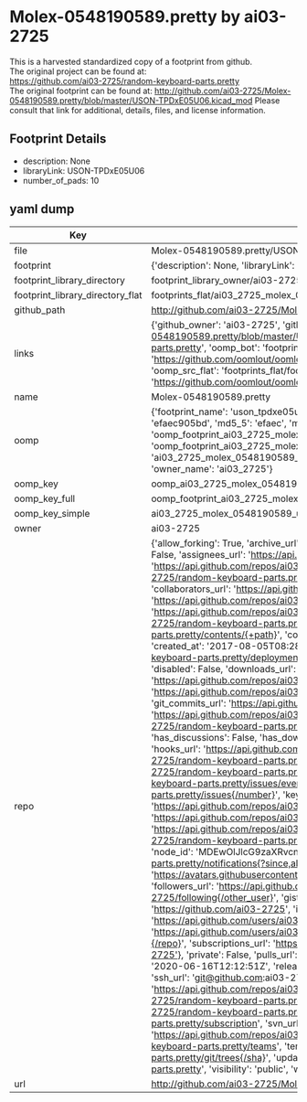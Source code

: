 # Molex-0548190589.pretty by ai03-2725  
This is a harvested standardized copy of a footprint from github.  
The original project can be found at:  
https://github.com/ai03-2725/random-keyboard-parts.pretty  
The original footprint can be found at:
http://github.com/ai03-2725/Molex-0548190589.pretty/blob/master/USON-TPDxE05U06.kicad_mod
Please consult that link for additional, details, files, and license information.  
## Footprint Details
* description: None  
* libraryLink: USON-TPDxE05U06  
* number_of_pads: 10  
## yaml dump  
| Key | Value |  
| --- | --- |  
| file | Molex-0548190589.pretty/USON-TPDxE05U06.kicad_mod |  
| footprint | {'description': None, 'libraryLink': 'USON-TPDxE05U06', 'number_of_pads': 10} |  
| footprint_library_directory | footprint_library_owner/ai03-2725_Molex-0548190589.pretty |  
| footprint_library_directory_flat | footprints_flat/ai03_2725_molex_0548190589_uson_tpdxe05u06/working |  
| github_path | http://github.com/ai03-2725/Molex-0548190589.pretty/blob/master/USON-TPDxE05U06.kicad_mod |  
| links | {'github_owner': 'ai03-2725', 'github_repo_name': 'random-keyboard-parts.pretty', 'github_src': 'http://github.com/ai03-2725/Molex-0548190589.pretty/blob/master/USON-TPDxE05U06.kicad_mod', 'github_src_repo': 'https://github.com/ai03-2725/random-keyboard-parts.pretty', 'oomp_bot': 'footprints/ai03_2725_molex_0548190589_uson_tpdxe05u06/working', 'oomp_bot_github': 'https://github.com/oomlout/oomlout_oomp_footprint_bot/tree/main/footprints/ai03_2725_molex_0548190589_uson_tpdxe05u06/working', 'oomp_src_flat': 'footprints_flat/footprints_flat/ai03_2725_molex_0548190589_uson_tpdxe05u06/working', 'oomp_src_flat_github': 'https://github.com/oomlout/oomlout_oomp_footprint_src/tree/main/footprints_flat/ai03_2725_molex_0548190589_uson_tpdxe05u06/working'} |  
| name | Molex-0548190589.pretty |  
| oomp | {'footprint_name': 'uson_tpdxe05u06', 'library_name': 'molex_0548190589', 'md5': 'efaec905bd35a18ab32f9330574ed364', 'md5_10': 'efaec905bd', 'md5_5': 'efaec', 'md5_6': 'efaec9', 'oomp_key': 'oomp_ai03_2725_molex_0548190589_uson_tpdxe05u06', 'oomp_key_extra': 'oomp_footprint_ai03_2725_molex_0548190589_uson_tpdxe05u06', 'oomp_key_full': 'oomp_footprint_ai03_2725_molex_0548190589_uson_tpdxe05u06_efaec9', 'oomp_key_simple': 'ai03_2725_molex_0548190589_uson_tpdxe05u06', 'original_filename': 'Molex-0548190589.pretty/USON-TPDxE05U06.kicad_mod', 'owner_name': 'ai03_2725'} |  
| oomp_key | oomp_ai03_2725_molex_0548190589_uson_tpdxe05u06 |  
| oomp_key_full | oomp_footprint_ai03_2725_molex_0548190589_uson_tpdxe05u06 |  
| oomp_key_simple | ai03_2725_molex_0548190589_uson_tpdxe05u06 |  
| owner | ai03-2725 |  
| repo | {'allow_forking': True, 'archive_url': 'https://api.github.com/repos/ai03-2725/random-keyboard-parts.pretty/{archive_format}{/ref}', 'archived': False, 'assignees_url': 'https://api.github.com/repos/ai03-2725/random-keyboard-parts.pretty/assignees{/user}', 'blobs_url': 'https://api.github.com/repos/ai03-2725/random-keyboard-parts.pretty/git/blobs{/sha}', 'branches_url': 'https://api.github.com/repos/ai03-2725/random-keyboard-parts.pretty/branches{/branch}', 'clone_url': 'https://github.com/ai03-2725/random-keyboard-parts.pretty.git', 'collaborators_url': 'https://api.github.com/repos/ai03-2725/random-keyboard-parts.pretty/collaborators{/collaborator}', 'comments_url': 'https://api.github.com/repos/ai03-2725/random-keyboard-parts.pretty/comments{/number}', 'commits_url': 'https://api.github.com/repos/ai03-2725/random-keyboard-parts.pretty/commits{/sha}', 'compare_url': 'https://api.github.com/repos/ai03-2725/random-keyboard-parts.pretty/compare/{base}...{head}', 'contents_url': 'https://api.github.com/repos/ai03-2725/random-keyboard-parts.pretty/contents/{+path}', 'contributors_url': 'https://api.github.com/repos/ai03-2725/random-keyboard-parts.pretty/contributors', 'created_at': '2017-08-05T08:28:51Z', 'default_branch': 'master', 'deployments_url': 'https://api.github.com/repos/ai03-2725/random-keyboard-parts.pretty/deployments', 'description': 'KiCad Footprint and Schematic modules for various keyboard parts, prepared as necessary', 'disabled': False, 'downloads_url': 'https://api.github.com/repos/ai03-2725/random-keyboard-parts.pretty/downloads', 'events_url': 'https://api.github.com/repos/ai03-2725/random-keyboard-parts.pretty/events', 'fork': False, 'forks': 57, 'forks_count': 57, 'forks_url': 'https://api.github.com/repos/ai03-2725/random-keyboard-parts.pretty/forks', 'full_name': 'ai03-2725/random-keyboard-parts.pretty', 'git_commits_url': 'https://api.github.com/repos/ai03-2725/random-keyboard-parts.pretty/git/commits{/sha}', 'git_refs_url': 'https://api.github.com/repos/ai03-2725/random-keyboard-parts.pretty/git/refs{/sha}', 'git_tags_url': 'https://api.github.com/repos/ai03-2725/random-keyboard-parts.pretty/git/tags{/sha}', 'git_url': 'git://github.com/ai03-2725/random-keyboard-parts.pretty.git', 'has_discussions': False, 'has_downloads': True, 'has_issues': True, 'has_pages': False, 'has_projects': True, 'has_wiki': True, 'homepage': '', 'hooks_url': 'https://api.github.com/repos/ai03-2725/random-keyboard-parts.pretty/hooks', 'html_url': 'https://github.com/ai03-2725/random-keyboard-parts.pretty', 'id': 99409881, 'is_template': False, 'issue_comment_url': 'https://api.github.com/repos/ai03-2725/random-keyboard-parts.pretty/issues/comments{/number}', 'issue_events_url': 'https://api.github.com/repos/ai03-2725/random-keyboard-parts.pretty/issues/events{/number}', 'issues_url': 'https://api.github.com/repos/ai03-2725/random-keyboard-parts.pretty/issues{/number}', 'keys_url': 'https://api.github.com/repos/ai03-2725/random-keyboard-parts.pretty/keys{/key_id}', 'labels_url': 'https://api.github.com/repos/ai03-2725/random-keyboard-parts.pretty/labels{/name}', 'language': None, 'languages_url': 'https://api.github.com/repos/ai03-2725/random-keyboard-parts.pretty/languages', 'license': None, 'merges_url': 'https://api.github.com/repos/ai03-2725/random-keyboard-parts.pretty/merges', 'milestones_url': 'https://api.github.com/repos/ai03-2725/random-keyboard-parts.pretty/milestones{/number}', 'mirror_url': None, 'name': 'random-keyboard-parts.pretty', 'network_count': 57, 'node_id': 'MDEwOlJlcG9zaXRvcnk5OTQwOTg4MQ==', 'notifications_url': 'https://api.github.com/repos/ai03-2725/random-keyboard-parts.pretty/notifications{?since,all,participating}', 'open_issues': 2, 'open_issues_count': 2, 'owner': {'avatar_url': 'https://avatars.githubusercontent.com/u/26614352?v=4', 'events_url': 'https://api.github.com/users/ai03-2725/events{/privacy}', 'followers_url': 'https://api.github.com/users/ai03-2725/followers', 'following_url': 'https://api.github.com/users/ai03-2725/following{/other_user}', 'gists_url': 'https://api.github.com/users/ai03-2725/gists{/gist_id}', 'gravatar_id': '', 'html_url': 'https://github.com/ai03-2725', 'id': 26614352, 'login': 'ai03-2725', 'node_id': 'MDQ6VXNlcjI2NjE0MzUy', 'organizations_url': 'https://api.github.com/users/ai03-2725/orgs', 'received_events_url': 'https://api.github.com/users/ai03-2725/received_events', 'repos_url': 'https://api.github.com/users/ai03-2725/repos', 'site_admin': False, 'starred_url': 'https://api.github.com/users/ai03-2725/starred{/owner}{/repo}', 'subscriptions_url': 'https://api.github.com/users/ai03-2725/subscriptions', 'type': 'User', 'url': 'https://api.github.com/users/ai03-2725'}, 'private': False, 'pulls_url': 'https://api.github.com/repos/ai03-2725/random-keyboard-parts.pretty/pulls{/number}', 'pushed_at': '2020-06-16T12:12:51Z', 'releases_url': 'https://api.github.com/repos/ai03-2725/random-keyboard-parts.pretty/releases{/id}', 'size': 116, 'ssh_url': 'git@github.com:ai03-2725/random-keyboard-parts.pretty.git', 'stargazers_count': 122, 'stargazers_url': 'https://api.github.com/repos/ai03-2725/random-keyboard-parts.pretty/stargazers', 'statuses_url': 'https://api.github.com/repos/ai03-2725/random-keyboard-parts.pretty/statuses/{sha}', 'subscribers_count': 2, 'subscribers_url': 'https://api.github.com/repos/ai03-2725/random-keyboard-parts.pretty/subscribers', 'subscription_url': 'https://api.github.com/repos/ai03-2725/random-keyboard-parts.pretty/subscription', 'svn_url': 'https://github.com/ai03-2725/random-keyboard-parts.pretty', 'tags_url': 'https://api.github.com/repos/ai03-2725/random-keyboard-parts.pretty/tags', 'teams_url': 'https://api.github.com/repos/ai03-2725/random-keyboard-parts.pretty/teams', 'temp_clone_token': None, 'topics': [], 'trees_url': 'https://api.github.com/repos/ai03-2725/random-keyboard-parts.pretty/git/trees{/sha}', 'updated_at': '2023-06-03T15:17:23Z', 'url': 'https://api.github.com/repos/ai03-2725/random-keyboard-parts.pretty', 'visibility': 'public', 'watchers': 122, 'watchers_count': 122, 'web_commit_signoff_required': False} |  
| url | http://github.com/ai03-2725/Molex-0548190589.pretty |  

